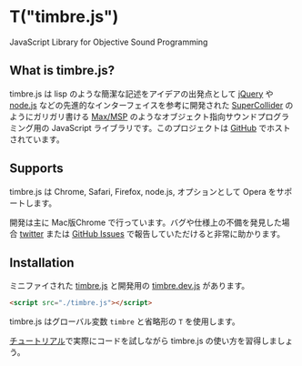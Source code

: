 T("timbre.js")
==============
JavaScript Library for Objective Sound Programming

## What is timbre.js? ##

timbre.js は lisp のような簡潔な記述をアイデアの出発点として [jQuery](http://jquery.com/) や [node.js](http://nodejs.org/) などの先進的なインターフェイスを参考に開発された [SuperCollider](http://supercollider.sourceforge.net/) のようにガリガリ書ける [Max/MSP](http://cycling74.com/) のようなオブジェクト指向サウンドプログラミング用の JavaScript ライブラリです。このプロジェクトは [GitHub](https://github.com/mohayonao/timbre.js/) でホストされています。

## Supports ##
timbre.js は Chrome, Safari, Firefox, node.js, オプションとして Opera をサポートします。

開発は主に Mac版Chrome で行っています。バグや仕様上の不備を発見した場合 [twitter](http://twitter.com/mohayonao/) または [GitHub Issues](https://github.com/mohayonao/timbre.js/issues) で報告していただけると非常に助かります。

## Installation ##
ミニファイされた [timbre.js](/timbre.js/timbre.js) と開発用の [timbre.dev.js](/timbre.dev.js) があります。

```html
<script src="./timbre.js"></script>
```

timbre.js はグローバル変数 `timbre` と省略形の `T` を使用します。

[チュートリアル](./GettingStarted.html)で実際にコードを試しながら timbre.js の使い方を習得しましょう。 

